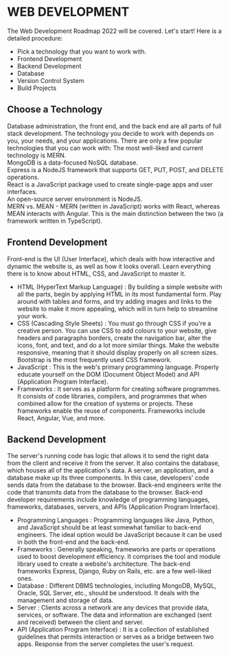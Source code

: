 # WEB DEVELOPMENT
The Web Development Roadmap 2022 will be covered. Let's start! Here is a detailed procedure:
- Pick a technology that you want to work with.
- Frontend Development
- Backend Development
- Database
- Version Control System
- Build Projects
## Choose a Technology
Database administration, the front end, and the back end are all parts of full stack development. The technology you decide to work with depends on you, your needs, and your applications. There are only a few popular technologies that you can work with:
The most well-liked and current technology is MERN.<br/>
MongoDB is a data-focused NoSQL database.<br/>
Express is a NodeJS framework that supports GET, PUT, POST, and DELETE operations.<br/>
React is a JavaScript package used to create single-page apps and user interfaces.<br/>
An open-source server environment is NodeJS.  
MERN vs. MEAN - MERN (written in JavaScript) works with React, whereas MEAN interacts with Angular. This is the main distinction between the two (a framework written in TypeScript).
## Frontend Development
Front-end is the UI (User Interface), which deals with how interactive and dynamic the website is, as well as how it looks overall. Learn everything there is to know about HTML, CSS, and JavaScript to master it.
- HTML (HyperText Markup Language) : By building a simple website with all the parts, begin by applying HTML in its most fundamental form. Play around with tables and forms, and try adding images and links to the website to make it more appealing, which will in turn help to streamline your work. 
- CSS (Cascading Style Sheets) : You must go through CSS if you're a creative person. You can use CSS to add colours to your website, give headers and paragraphs borders, create the navigation bar, alter the icons, font, and text, and do a lot more similar things. Make the website responsive, meaning that it should display properly on all screen sizes. Bootstrap is the most frequently used CSS framework.
- JavaScript : This is the web's primary programming language. Properly educate yourself on the DOM (Document Object Model) and API (Application Program Interface).
- Frameworks : It serves as a platform for creating software programmes. It consists of code libraries, compilers, and programmes that when combined allow for the creation of systems or projects. These frameworks enable the reuse of components. Frameworks include React, Angular, Vue, and more.
## Backend Development
The server's running code has logic that allows it to send the right data from the client and receive it from the server. It also contains the database, which houses all of the application's data. A server, an application, and a database make up its three components. In this case, developers' code sends data from the database to the browser. Back-end engineers write the code that transmits data from the database to the browser.
Back-end developer requirements include knowledge of programming languages, frameworks, databases, servers, and APIs (Application Program Interface).
- Programming Languages : Programming languages like Java, Python, and JavaScript should be at least somewhat familiar to back-end engineers. The ideal option would be JavaScript because it can be used in both the front-end and the back-end.
- Frameworks : Generally speaking, frameworks are parts or operations used to boost development efficiency. It comprises the tool and module library used to create a website's architecture. The back-end frameworks Express, Django, Ruby on Rails, etc. are a few well-liked ones.
- Database : Different DBMS technologies, including MongoDB, MySQL, Oracle, SQL Server, etc., should be understood. It deals with the management and storage of data.
- Server : Clients across a network are any devices that provide data, services, or software. The data and information are exchanged (sent and received) between the client and server.
- API (Application Program Interface) : It is a collection of established guidelines that permits interaction or serves as a bridge between two apps. Response from the server completes the user's request.

